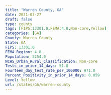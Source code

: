 ```yaml
---
title: "Warren County, GA"
date: 2021-03-27
draft: false
type: county
tags: [FIPS:13301.0,FEMA:4.0,Non-core,Yellow]
categories: [GA]
County: Warren County
State: GA
FIPS: 13301.0
FEMA_Region: 4.0
Population: 5254.0
NCHS_Urban_Rural_Classification: Non-core
Tests_in_prior_14_days: 51.0
Fourteen_day_test_rate_per_100000: 971.0
Percent_Positivity_in_prior_14_days: 0.059
Level: Yellow
url: /states/GA/warren-county
---
```




